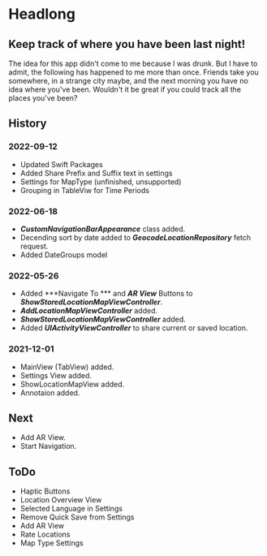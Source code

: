 #  Headlong
## Keep track of where you have been last night!

The idea for this app didn't come to me because I was drunk. But I have to admit, the following has happened to me more than once. Friends take you somewhere, in a strange city maybe, and the next morning you have no idea where you've been. Wouldn't it be great if you could track all the places you've been? 

## History

### 2022-09-12
- Updated Swift Packages
- Added Share Prefix and Suffix text in settings
- Settings for MapType (unfinished, unsupported)
- Grouping in TableViw for Time Periods

### 2022-06-18
- ***CustomNavigationBarAppearance*** class added.
- Decending sort by date added to ***GeocodeLocationRepository*** fetch request.
- Added DateGroups model

### 2022-05-26
- Added ***Navigate To *** and ***AR View*** Buttons to ***ShowStoredLocationMapViewController***.
- ***AddLocationMapViewController*** added.
- ***ShowStoredLocationMapViewController*** added.
- Added ***UIActivityViewController*** to share current or saved location.

### 2021-12-01
- MainView (TabView) added.
- Settings View added.
- ShowLocationMapView added.
- Annotaion added.

## Next
- Add AR View.
- Start Navigation.

## ToDo
- Haptic Buttons
- Location Overview View
- Selected Language in Settings
- Remove Quick Save from Settings
- Add AR View
- Rate Locations
- Map Type Settings
